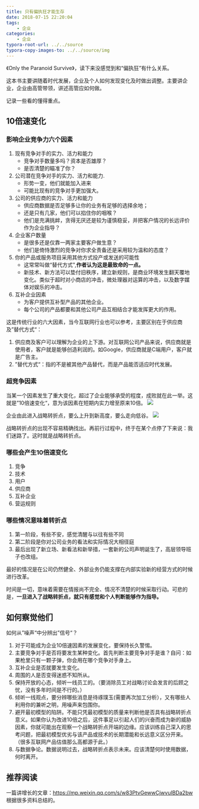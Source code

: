 ```yaml
---
title: 只有偏执狂才能生存
date: 2018-07-15 22:20:04
tags:
    - 企业
categories:
    - 企业
typora-root-url: ../../source
typora-copy-images-to: ../../source/img
---
```

《Only the Paranoid Survive》，读下来没感觉到和“偏执狂”有什么关系。

这本书主要讲随着时代发展，企业及个人如何发现变化及时做出调整。主要讲企业，企业由高管带领，讲述高管应如何做。

记录一些看的懂得重点。

<!-- more -->


## 10倍速变化

### 影响企业竞争力六个因素

1. 现有竞争对手的实力、活力和能力
    - 竞争对手数量多吗？资本是否雄厚？
    - 是否清楚的瞄准了你？
2. 公司潜在竞争对手的实力、活力和能力.
    - 形势一变，他们就能加入进来
    - 可能比现有的竞争对手更加强大。
3. 公司的供应商的实力、活力和能力
    - 供应商数据是否足够多让你的业务有足够的选择余地；
    - 还是只有几家，他们可以掐住你的咽喉？
    - 他们是充满挑衅，贪得无厌还是较为谨慎稳妥，并把客户情况的长远评价作为企业指导？
4. 企业客户数量
    -   是很多还是仅靠一两家主要客户做生意？
    -   他们是倚恃激烈的竞争对你求全责备还是采用较为温和的态度？
5. 你的产品或服务项目采用其他方式投产或发送的可能性
    - 这常常叫做“替代方式",**作者认为这是最致命的一点。**
    - 新技术、新方法可以垫付旧秩序，建立新规则，是商业环境发生翻天覆地变化。类似于超时对小商店的冲击，微处理器对运算的冲击，以及数字媒体对娱乐的冲击。
6. 互补企业因素
    - 为客户提供互补型产品的其他企业。
    - 每个公司的产品都要和其他公司产品互相结合才能发挥更大的作用。

这是传统行业的六大因素，当今互联网行业也可以参考，主要区别在于供应商及”替代方式“：

1. 供应商及客户可以理解为企业的上下游。对互联网公司产品来说，供应商就是使用者，客户就是能够创造利润的。如Google，供应商就是C端用户，客户就是广告主。
2. ”替代方式“：指的不是被其他产品替代，而是产品能否适应时代发展。

### 超竞争因素

当某一个因素发生了重大变化，超过了企业能够承受的程度，成败就在此一举。这就是”10倍速变化“，意为该因素在短期内实力增至原来10倍。
![](/img/15316649124960.jpg)

企业由此进入战略转折点，要么上升到新高度，要么走向低谷。
![](/img/15316649360996.jpg)

战略转折点的出现不容易精确找出。再前行过程中，终于在某个点停了下来说：我们迷路了。这时就是战略转折点。

### 哪些会产生10倍速变化
1. 竞争
2. 技术
3. 用户
4. 供应商
5. 互补企业
6. 营运规则

### 哪些情况意味着转折点
1. 第一阶段，有些不安，感觉清醒与以往有些不同
2. 第二阶段是你对公司业务的看法和实际情况大相径庭
3. 最后出现了新立场、新看法和新举措，一套新的公司声明诞生了，高层领导班子也改组。

最好的情况是在公司仍然健全、外部业务仍能支撑在内部实验新的经营方式的时候进行改革。

时间是一切，意味着需要在情报尚不完全、情况不清楚的时候采取行动。可悲的是，**一旦进入了战略转折点，就只有感觉和个人判断能够作为指导。**

## 如何察觉他们

如何从”噪声“中分辨出”信号“？

1. 对于可能成为企业10倍速因素的发展变化，要保持长久警惕。
2. 主要竞争对手是否将要发生某种变化。首先判断主要竞争对手是谁？自问：如果枪里只有一颗子弹，你会用在哪个竞争对手身上。
3. 互补企业是否就要发生变化。
4. 周围的人是否变得迷惑不知所从。
5. 保持开放的心态，倾听一线员工的。（要消除员工对战略讨论会发言的后顾之忧，没有多年时间是不行的。）
6. 倾听一线观点，要分辨哪些消息是待琢璞玉(需要再次加工分析），又有哪些人利用你的兼听之明，用噪声来包围你。
7. 避开最初模型的陷阱。不能只凭最初模型的质量来判断他是否具有战略转折点意义。如果你认为改进10倍之后，这件事足以引起人们的兴奋而成为新的威胁因素，你就可能出在观察一个战略转折点开端的边缘。应该训练自己深入的思考问题，把最初模型优劣与该产品或技术的长期潜能和长远意义区分开来。（很多互联网产品估值那么高都源于此。）
8. 与数据争论。数据说明过去，战略转折点表示未来。应该清楚何时使用数据，何时离开。

## 推荐阅读

一篇讲增长的文章：https://mp.weixin.qq.com/s/w83PtvGewwCjwvuIBDa2bw 根据很多资料总结的。


